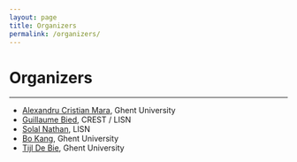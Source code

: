 ```yaml
---
layout: page
title: Organizers
permalink: /organizers/
---
```

# Organizers
---
- [Alexandru Cristian Mara](https://dru-mara.github.io), Ghent University
- [Guillaume Bied](https://crest.science/user/guillaume-bied/), CREST / LISN
- [Solal Nathan](https://solalnathan.com), LISN
- [Bo Kang](http://bokang.io), Ghent University
- [Tijl De Bie](http://www.tijldebie.net), Ghent University

